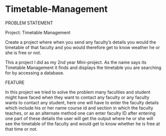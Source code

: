 # Timetable-Management
PROBLEM STATEMENT

Project: Timetable Management

Create a project where when you send any faculty’s details you would the timetable of that faculty and you would therefore get to know weather he or she is free or not.

This a project I did as my 2nd year Mini-project. As the name says its Timetable Management it finds and displays the timetable you are searching for by accessing a database.

FEATURE

In this project we tried to solve the problem many faculties and student might have faced when they want to contact any faculty or any faculty wants to contact any student, here one will have to enter the faculty details which include his or her name course id and section in which the faculty teaches, or as an alternate method one can enter faculty ID after entering one part of these details the user will get the output where he or she will see the timetable of the faculty and would get to know whether he is free at that time or not.
